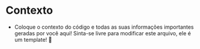 # Contexto
- Coloque o contexto do código e todas as suas informações importantes geradas por você aqui! Sinta-se livre para modificar este arquivo, ele é um template! 🤩